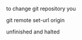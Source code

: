 to change git repository you

git remote set-url origin <repository url here>


unfinished and halted
